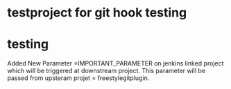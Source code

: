 # testproject for git hook testing
# testing

Added New Parameter =IMPORTANT_PARAMETER on jenkins linked project which will be triggered at downstream project. 
This parameter will be passed from upsteram projet = freestylegitplugin.
